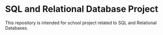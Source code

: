# SQL and Relational Database Project
This repository is intended for school project related to SQL and Relational Databases.